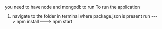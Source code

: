 you need to have node and mongodb to run
To run the application
1) navigate to the folder in terminal where package.json is present
run
---> npm install
---> npm start
